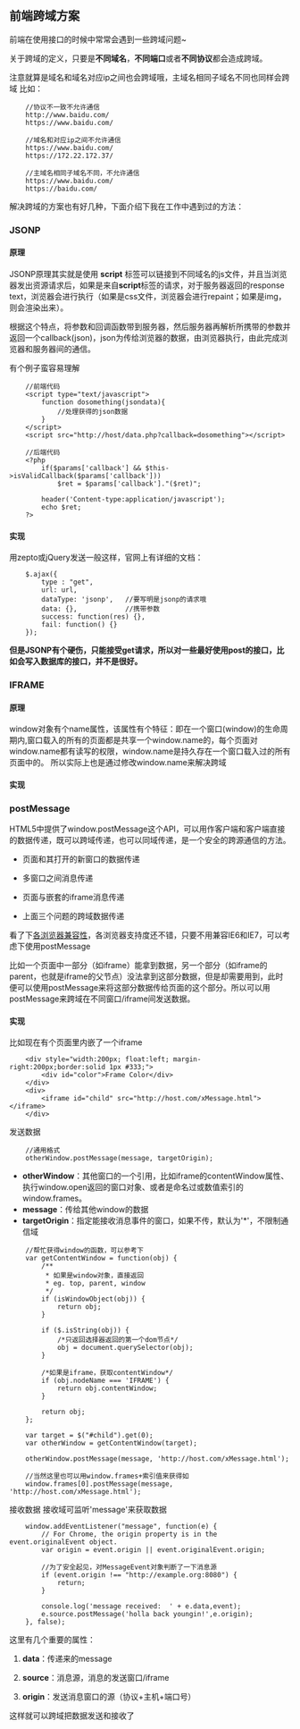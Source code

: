 ## 前端跨域方案

前端在使用接口的时候中常常会遇到一些跨域问题~

关于跨域的定义，只要是**不同域名**，**不同端口**或者**不同协议**都会造成跨域。

注意就算是域名和域名对应ip之间也会跨域哦，主域名相同子域名不同也同样会跨域
比如：
```
	//协议不一致不允许通信
	http://www.baidu.com/
	https://www.baidu.com/

	//域名和对应ip之间不允许通信
	https://www.baidu.com/
	https://172.22.172.37/  

	//主域名相同子域名不同，不允许通信
	https://www.baidu.com/
	https://baidu.com/
```

解决跨域的方案也有好几种，下面介绍下我在工作中遇到过的方法：

### JSONP

#### 原理
JSONP原理其实就是使用 **script** 标签可以链接到不同域名的js文件，并且当浏览器发出资源请求后，如果是来自**script**标签的请求，对于服务器返回的response text，浏览器会进行执行（如果是css文件，浏览器会进行repaint；如果是img，则会渲染出来）。

根据这个特点，将参数和回调函数带到服务器，然后服务器再解析所携带的参数并返回一个callback(json)，json为传给浏览器的数据，由浏览器执行，由此完成浏览器和服务器间的通信。

有个例子蛮容易理解
```
	//前端代码
	<script type="text/javascript">
	    function dosomething(jsondata){
	        //处理获得的json数据
	    }
	</script>
	<script src="http://host/data.php?callback=dosomething"></script>

	//后端代码
	<?php
		if($params['callback'] && $this->isValidCallback($params['callback'])) 
			$ret = $params['callback']."($ret)";

		header('Content-type:application/javascript');
		echo $ret;
	?>
```

#### 实现
用zepto或jQuery发送一般这样，官网上有详细的文档：
```
	$.ajax({
		type : "get", 
        url: url,   
        dataType: 'jsonp',   //要写明是jsonp的请求哦
        data: {},            //携带参数
        success: function(res) {},
        fail: function() {}
    });

```

**但是JSONP有个硬伤，只能接受get请求，所以对一些最好使用post的接口，比如会写入数据库的接口，并不是很好。**

### IFRAME

#### 原理
window对象有个name属性，该属性有个特征：即在一个窗口(window)的生命周期内,窗口载入的所有的页面都是共享一个window.name的，每个页面对window.name都有读写的权限，window.name是持久存在一个窗口载入过的所有页面中的。
所以实际上也是通过修改window.name来解决跨域

#### 实现



### postMessage

HTML5中提供了window.postMessage这个API，可以用作客户端和客户端直接的数据传递，既可以跨域传递，也可以同域传递，是一个安全的跨源通信的方法。

* 页面和其打开的新窗口的数据传递

* 多窗口之间消息传递

* 页面与嵌套的iframe消息传递

* 上面三个问题的跨域数据传递

看了下[各浏览器兼容性](http://caniuse.com/#search=postMessage)，各浏览器支持度还不错，只要不用兼容IE6和IE7，可以考虑下使用postMessage

比如一个页面中一部分（如iframe）能拿到数据，另一个部分（如iframe的parent，也就是iframe的父节点）没法拿到这部分数据，但是却需要用到，此时便可以使用postMessage来将这部分数据传给页面的这个部分。所以可以用postMessage来跨域在不同窗口/iframe间发送数据。

#### 实现

比如现在有个页面里内嵌了一个iframe
```
	<div style="width:200px; float:left; margin-right:200px;border:solid 1px #333;">
	    <div id="color">Frame Color</div>
	</div>
	<div>
	    <iframe id="child" src="http://host.com/xMessage.html"></iframe>
	</div>
```

发送数据
```
	//通用格式
	otherWindow.postMessage(message, targetOrigin);
```
* **otherWindow**：其他窗口的一个引用，比如iframe的contentWindow属性、执行window.open返回的窗口对象、或者是命名过或数值索引的window.frames。
* **message**：传给其他window的数据
* **targetOrigin**：指定能接收消息事件的窗口，如果不传，默认为'*'，不限制通信域

```
	//帮忙获得window的函数，可以参考下
	var getContentWindow = function(obj) {
	    /**
	     * 如果是window对象，直接返回
	     * eg. top, parent, window
	     */
	    if (isWindowObject(obj)) {
	        return obj;
	    }

	    if ($.isString(obj)) {
	        /*只返回选择器返回的第一个dom节点*/
	        obj = document.querySelector(obj);
	    }

	    /*如果是iframe，获取contentWindow*/
	    if (obj.nodeName === 'IFRAME') {
	        return obj.contentWindow;
	    }

	    return obj;
	};

	var target = $("#child").get(0);
	var otherWindow = getContentWindow(target);

	otherWindow.postMessage(message, 'http://host.com/xMessage.html');

	//当然这里也可以用window.frames+索引值来获得如
	window.frames[0].postMessage(message, 'http://host.com/xMessage.html');
```

接收数据
接收域可监听'message'来获取数据
```
	window.addEventListener("message", function(e) {
		// For Chrome, the origin property is in the event.originalEvent object.
		var origin = event.origin || event.originalEvent.origin; 

		//为了安全起见，对MessageEvent对象判断了一下消息源
		if (event.origin !== "http://example.org:8080") {
			return;
		}
		
		console.log('message received:  ' + e.data,event);
    	e.source.postMessage('holla back youngin!',e.origin);
 	}, false);
```

这里有几个重要的属性：

1. **data**：传递来的message

2. **source**：消息源，消息的发送窗口/iframe

3. **origin**：发送消息窗口的源（协议+主机+端口号）

这样就可以跨域把数据发送和接收了